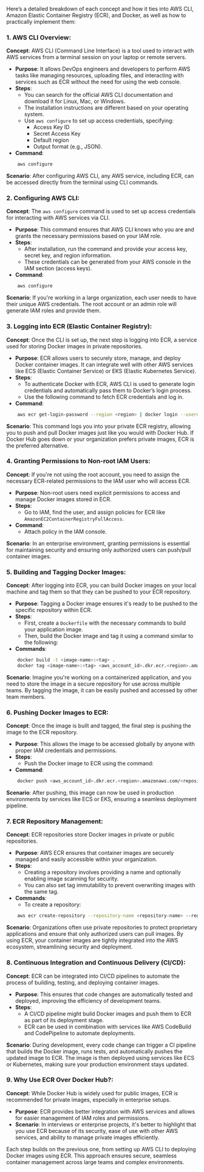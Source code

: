 Here’s a detailed breakdown of each concept and how it ties into AWS CLI, Amazon Elastic Container Registry (ECR), and Docker, as well as how to practically implement them:

### 1. **AWS CLI Overview**:
   **Concept**: AWS CLI (Command Line Interface) is a tool used to interact with AWS services from a terminal session on your laptop or remote servers.
   - **Purpose**: It allows DevOps engineers and developers to perform AWS tasks like managing resources, uploading files, and interacting with services such as ECR without the need for using the web console.
   - **Steps**: 
     - You can search for the official AWS CLI documentation and download it for Linux, Mac, or Windows.
     - The installation instructions are different based on your operating system.
     - Use `aws configure` to set up access credentials, specifying:
       - Access Key ID
       - Secret Access Key
       - Default region
       - Output format (e.g., JSON).
   - **Command**: 
 ```bash
     aws configure
 ```

   **Scenario**: After configuring AWS CLI, any AWS service, including ECR, can be accessed directly from the terminal using CLI commands.

### 2. **Configuring AWS CLI**:
   **Concept**: The `aws configure` command is used to set up access credentials for interacting with AWS services via CLI.
   - **Purpose**: This command ensures that AWS CLI knows who you are and grants the necessary permissions based on your IAM role.
   - **Steps**:
     - After installation, run the command and provide your access key, secret key, and region information.
     - These credentials can be generated from your AWS console in the IAM section (access keys).
   - **Command**: 
 ```bash
     aws configure
 ```

   **Scenario**: If you're working in a large organization, each user needs to have their unique AWS credentials. The root account or an admin role will generate IAM roles and provide them.

### 3. **Logging into ECR (Elastic Container Registry)**:
   **Concept**: Once the CLI is set up, the next step is logging into ECR, a service used for storing Docker images in private repositories.
   - **Purpose**: ECR allows users to securely store, manage, and deploy Docker container images. It can integrate well with other AWS services like ECS (Elastic Container Service) or EKS (Elastic Kubernetes Service).
   - **Steps**: 
     - To authenticate Docker with ECR, AWS CLI is used to generate login credentials and automatically pass them to Docker’s login process.
     - Use the following command to fetch ECR credentials and log in.
   - **Command**: 
 ```bash
     aws ecr get-login-password --region <region> | docker login --username AWS --password-stdin <aws_account_id>.dkr.ecr.<region>.amazonaws.com
 ```

   **Scenario**: This command logs you into your private ECR registry, allowing you to push and pull Docker images just like you would with Docker Hub. If Docker Hub goes down or your organization prefers private images, ECR is the preferred alternative.

### 4. **Granting Permissions to Non-root IAM Users**:
   **Concept**: If you're not using the root account, you need to assign the necessary ECR-related permissions to the IAM user who will access ECR.
   - **Purpose**: Non-root users need explicit permissions to access and manage Docker images stored in ECR.
   - **Steps**: 
     - Go to IAM, find the user, and assign policies for ECR like `AmazonEC2ContainerRegistryFullAccess`.
   - **Command**: 
     - Attach policy in the IAM console.

   **Scenario**: In an enterprise environment, granting permissions is essential for maintaining security and ensuring only authorized users can push/pull container images.

### 5. **Building and Tagging Docker Images**:
   **Concept**: After logging into ECR, you can build Docker images on your local machine and tag them so that they can be pushed to your ECR repository.
   - **Purpose**: Tagging a Docker image ensures it's ready to be pushed to the specific repository within ECR.
   - **Steps**: 
     - First, create a `Dockerfile` with the necessary commands to build your application image.
     - Then, build the Docker image and tag it using a command similar to the following:
   - **Commands**: 
 ```bash
     docker build -t <image-name>:<tag> .
     docker tag <image-name>:<tag> <aws_account_id>.dkr.ecr.<region>.amazonaws.com/<repository-name>:<tag>
 ```

   **Scenario**: Imagine you're working on a containerized application, and you need to store the image in a secure repository for use across multiple teams. By tagging the image, it can be easily pushed and accessed by other team members.

### 6. **Pushing Docker Images to ECR**:
   **Concept**: Once the image is built and tagged, the final step is pushing the image to the ECR repository.
   - **Purpose**: This allows the image to be accessed globally by anyone with proper IAM credentials and permissions.
   - **Steps**: 
     - Push the Docker image to ECR using the command:
   - **Command**: 
 ```bash
     docker push <aws_account_id>.dkr.ecr.<region>.amazonaws.com/<repository-name>:<tag>
 ```

   **Scenario**: After pushing, this image can now be used in production environments by services like ECS or EKS, ensuring a seamless deployment pipeline.

### 7. **ECR Repository Management**:
   **Concept**: ECR repositories store Docker images in private or public repositories.
   - **Purpose**: AWS ECR ensures that container images are securely managed and easily accessible within your organization.
   - **Steps**: 
     - Creating a repository involves providing a name and optionally enabling image scanning for security.
     - You can also set tag immutability to prevent overwriting images with the same tag.
   - **Commands**:
     - To create a repository:
 ```bash
     aws ecr create-repository --repository-name <repository-name> --region <region>
 ```

   **Scenario**: Organizations often use private repositories to protect proprietary applications and ensure that only authorized users can pull images. By using ECR, your container images are tightly integrated into the AWS ecosystem, streamlining security and deployment.

### 8. **Continuous Integration and Continuous Delivery (CI/CD)**:
   **Concept**: ECR can be integrated into CI/CD pipelines to automate the process of building, testing, and deploying container images.
   - **Purpose**: This ensures that code changes are automatically tested and deployed, improving the efficiency of development teams.
   - **Steps**:
     - A CI/CD pipeline might build Docker images and push them to ECR as part of its deployment stage.
     - ECR can be used in combination with services like AWS CodeBuild and CodePipeline to automate deployments.

   **Scenario**: During development, every code change can trigger a CI pipeline that builds the Docker image, runs tests, and automatically pushes the updated image to ECR. The image is then deployed using services like ECS or Kubernetes, making sure your production environment stays updated.

### 9. **Why Use ECR Over Docker Hub?**:
   **Concept**: While Docker Hub is widely used for public images, ECR is recommended for private images, especially in enterprise setups.
   - **Purpose**: ECR provides better integration with AWS services and allows for easier management of IAM roles and permissions.
   - **Scenario**: In interviews or enterprise projects, it's better to highlight that you use ECR because of its security, ease of use with other AWS services, and ability to manage private images efficiently.

Each step builds on the previous one, from setting up AWS CLI to deploying Docker images using ECR. This approach ensures secure, seamless container management across large teams and complex environments.